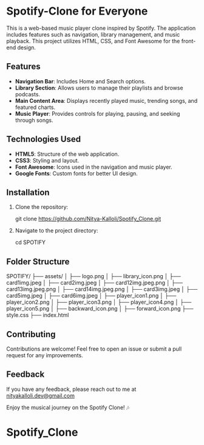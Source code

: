# Spotify-Clone for Everyone

This is a web-based music player clone  inspired by Spotify. The application includes features such as navigation, library management, and music playback. This project utilizes HTML, CSS, and Font Awesome for the front-end design.

## Features

- **Navigation Bar**: Includes Home and Search options.
- **Library Section**: Allows users to manage their playlists and browse podcasts.
- **Main Content Area**: Displays recently played music, trending songs, and featured charts.
- **Music Player**: Provides controls for playing, pausing, and seeking through songs.

## Technologies Used

- **HTML5**: Structure of the web application.
- **CSS3**: Styling and layout.
- **Font Awesome**: Icons used in the navigation and music player.
- **Google Fonts**: Custom fonts for better UI design.

## Installation

1. Clone the repository:
  
   git clone https://github.com/Nitya-Kalloli/Spotify_Clone.git

2. Navigate to the project directory:

   cd SPOTIFY

## Folder Structure
SPOTIFY/
├── assets/
│   ├── logo.png
│   ├── library_icon.png
│   ├── card1img.jpeg
│   ├── card2img.jpeg
│   ├── card12img.jpeg.png
│   ├── card13img.jpeg.png
│   ├── card14img.jpeg.png
│   ├── card3img.jpeg
│   ├── card5img.jpeg
│   ├── card6img.jpeg
│   ├── player_icon1.png
│   ├── player_icon2.png
│   ├── player_icon3.png
│   ├── player_icon4.png
│   ├── player_icon5.png
│   ├── backward_icon.png
│   ├── forward_icon.png
├── style.css
├── index.html


## Contributing
Contributions are welcome! Feel free to open an issue or submit a pull request for any improvements.

## Feedback
If you have any feedback, please reach out to me at nityakalloli.dev@gmail.com

Enjoy the musical journey on the Spotify Clone! 🎶
# Spotify_Clone

